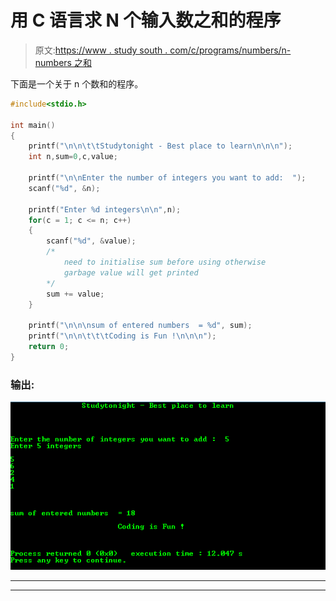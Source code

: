 # 用 C 语言求 N 个输入数之和的程序

> 原文:[https://www . study south . com/c/programs/numbers/n-numbers 之和](https://www.studytonight.com/c/programs/numbers/sum-of-n-numbers)

下面是一个关于 n 个数和的程序。

```cpp
#include<stdio.h>

int main()
{
    printf("\n\n\t\tStudytonight - Best place to learn\n\n\n");
    int n,sum=0,c,value;

    printf("\n\nEnter the number of integers you want to add:  ");
    scanf("%d", &n);

    printf("Enter %d integers\n\n",n);
    for(c = 1; c <= n; c++)
    {
        scanf("%d", &value);
        /* 
            need to initialise sum before using otherwise 
            garbage value will get printed
        */
        sum += value;
    }

    printf("\n\n\nsum of entered numbers  = %d", sum);
    printf("\n\n\t\t\tCoding is Fun !\n\n\n");
    return 0;
}
```

### 输出:

![program example to find Sum of N Numbers in C](img/3c0a0cf950266c9bddf9edc0fd7750de.png)

* * *

* * *